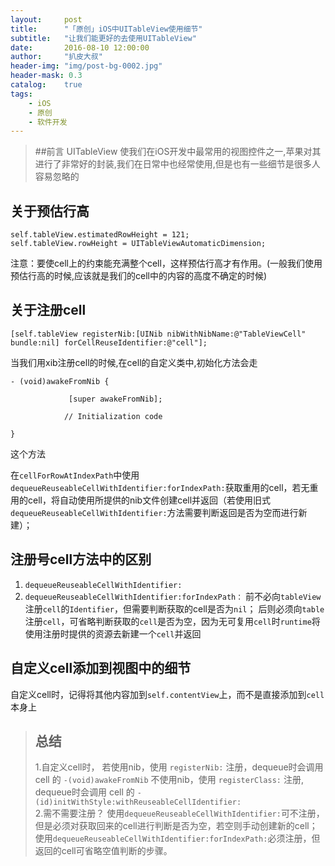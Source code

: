 ```yaml
---
layout:     post
title:      "「原创」iOS中UITableView使用细节"
subtitle:   "让我们能更好的去使用UITableView"
date:       2016-08-10 12:00:00
author:     "扒皮大叔"
header-img: "img/post-bg-0002.jpg"
header-mask: 0.3
catalog:    true
tags:
    - iOS
    - 原创
    - 软件开发
---
```


> ##前言
> UITableView 使我们在iOS开发中最常用的视图控件之一,苹果对其进行了非常好的封装,我们在日常中也经常使用,但是也有一些细节是很多人容易忽略的

## 关于预估行高
```
self.tableView.estimatedRowHeight = 121;
self.tableView.rowHeight = UITableViewAutomaticDimension;
```
注意：要使cell上的约束能充满整个cell，这样预估行高才有作用。(一般我们使用预估行高的时候,应该就是我们的cell中的内容的高度不确定的时候)

## 关于注册cell
```Object-C
[self.tableView registerNib:[UINib nibWithNibName:@"TableViewCell" bundle:nil] forCellReuseIdentifier:@"cell"];
```
当我们用xib注册cell的时候,在cell的自定义类中,初始化方法会走
```Object-C
- (void)awakeFromNib {

             [super awakeFromNib];

            // Initialization code

}
```
这个方法

在`cellForRowAtIndexPath`中使用`dequeueReuseableCellWithIdentifier:forIndexPath:`获取重用的cell，若无重用的cell，将自动使用所提供的nib文件创建cell并返回（若使用旧式`dequeueReuseableCellWithIdentifier:`方法需要判断返回是否为空而进行新建）；

## 注册号cell方法中的区别
1. `dequeueReuseableCellWithIdentifier:`
2. `dequeueReuseableCellWithIdentifier:forIndexPath：`
前不必向`tableView`注册`cell`的`Identifier`，但需要判断获取的cell是否为`nil`；
后则必须向`table`注册`cell`，可省略判断获取的`cell`是否为空，因为无可复用`cell`时`runtime`将使用注册时提供的资源去新建一个`cell`并返回

## 自定义cell添加到视图中的细节
自定义cell时，记得将其他内容加到`self.contentView`上，而不是直接添加到` cell `本身上

> ## 总结
> 1.自定义cell时，
若使用nib，使用 `registerNib:` 注册，dequeue时会调用 cell 的 `-(void)awakeFromNib`
不使用nib，使用 `registerClass:` 注册, dequeue时会调用 cell 的 `- (id)initWithStyle:withReuseableCellIdentifier:`
> </br>
> 2.需不需要注册？
使用`dequeueReuseableCellWithIdentifier:`可不注册，但是必须对获取回来的cell进行判断是否为空，若空则手动创建新的cell；
使用`dequeueReuseableCellWithIdentifier:forIndexPath:`必须注册，但返回的cell可省略空值判断的步骤。



